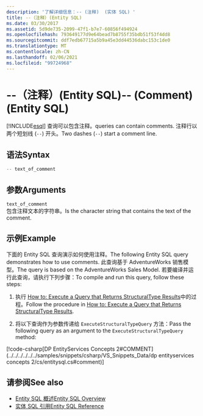 ```yaml
---
description: '了解详细信息：-- (注释)  (实体 SQL) '
title: --（注释）(Entity SQL)
ms.date: 03/30/2017
ms.assetid: 5d9de735-2099-47f1-b7e7-60856f494924
ms.openlocfilehash: 793649177d9e64bead7b8755f35bdb51f53f4dd8
ms.sourcegitcommit: ddf7edb67715a5b9a45e3dd44536dabc153c1de0
ms.translationtype: MT
ms.contentlocale: zh-CN
ms.lasthandoff: 02/06/2021
ms.locfileid: "99724968"
---
```

# <a name="---comment-entity-sql"></a><span data-ttu-id="cda5d-103">--（注释）(Entity SQL)</span><span class="sxs-lookup"><span data-stu-id="cda5d-103">-- (Comment) (Entity SQL)</span></span>

[!INCLUDE[esql](../../../../../../includes/esql-md.md)] <span data-ttu-id="cda5d-104">查询可以包含注释。</span><span class="sxs-lookup"><span data-stu-id="cda5d-104">queries can contain comments.</span></span> <span data-ttu-id="cda5d-105">注释行以两个短划线 (`--`) 开头。</span><span class="sxs-lookup"><span data-stu-id="cda5d-105">Two dashes (`--`) start a comment line.</span></span>  
  
## <a name="syntax"></a><span data-ttu-id="cda5d-106">语法</span><span class="sxs-lookup"><span data-stu-id="cda5d-106">Syntax</span></span>  
  
```csharp  
-- text_of_comment  
```  
  
## <a name="arguments"></a><span data-ttu-id="cda5d-107">参数</span><span class="sxs-lookup"><span data-stu-id="cda5d-107">Arguments</span></span>  

 `text_of_comment`  
 <span data-ttu-id="cda5d-108">包含注释文本的字符串。</span><span class="sxs-lookup"><span data-stu-id="cda5d-108">Is the character string that contains the text of the comment.</span></span>  
  
## <a name="example"></a><span data-ttu-id="cda5d-109">示例</span><span class="sxs-lookup"><span data-stu-id="cda5d-109">Example</span></span>  

 <span data-ttu-id="cda5d-110">下面的 Entity SQL 查询演示如何使用注释。</span><span class="sxs-lookup"><span data-stu-id="cda5d-110">The following Entity SQL query demonstrates how to use comments.</span></span> <span data-ttu-id="cda5d-111">此查询基于 AdventureWorks 销售模型。</span><span class="sxs-lookup"><span data-stu-id="cda5d-111">The query is based on the AdventureWorks Sales Model.</span></span> <span data-ttu-id="cda5d-112">若要编译并运行此查询，请执行下列步骤：</span><span class="sxs-lookup"><span data-stu-id="cda5d-112">To compile and run this query, follow these steps:</span></span>  
  
1. <span data-ttu-id="cda5d-113">执行 [How to: Execute a Query that Returns StructuralType Results](../how-to-execute-a-query-that-returns-structuraltype-results.md)中的过程。</span><span class="sxs-lookup"><span data-stu-id="cda5d-113">Follow the procedure in [How to: Execute a Query that Returns StructuralType Results](../how-to-execute-a-query-that-returns-structuraltype-results.md).</span></span>  
  
2. <span data-ttu-id="cda5d-114">将以下查询作为参数传递给 `ExecuteStructuralTypeQuery` 方法：</span><span class="sxs-lookup"><span data-stu-id="cda5d-114">Pass the following query as an argument to the `ExecuteStructuralTypeQuery` method:</span></span>  
  
 [!code-csharp[DP EntityServices Concepts 2#COMMENT](../../../../../../samples/snippets/csharp/VS_Snippets_Data/dp entityservices concepts 2/cs/entitysql.cs#comment)]  
  
## <a name="see-also"></a><span data-ttu-id="cda5d-115">请参阅</span><span class="sxs-lookup"><span data-stu-id="cda5d-115">See also</span></span>

- [<span data-ttu-id="cda5d-116">Entity SQL 概述</span><span class="sxs-lookup"><span data-stu-id="cda5d-116">Entity SQL Overview</span></span>](entity-sql-overview.md)
- [<span data-ttu-id="cda5d-117">实体 SQL 引用</span><span class="sxs-lookup"><span data-stu-id="cda5d-117">Entity SQL Reference</span></span>](entity-sql-reference.md)
